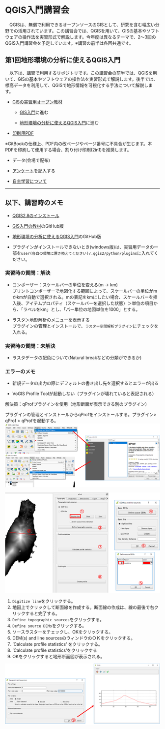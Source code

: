 # QGIS入門講習会
　QGISは、無償で利用できるオープンソースのGISとして、研究を含む幅広い分野での活用されています。この講習会では、QGISを用いて、GISの基本やソフトウェアの操作法を実習形式で解説します。今年度は異なるテーマで、2～3回のQGIS入門講習会を予定しています。※講習の前半は各回共通です。

## 第1回地形環境の分析に使えるQGIS入門
　以下は、講習で利用するリポジトリです。この講習会の前半では、QGISを用いて、GISの基本やソフトウェアの操作法を実習形式で解説します。後半では、標高データを利用して、QGISで地形情報を可視化する手法について解説します。

* [GISの実習用オープン教材](http://gis-oer.csis.u-tokyo.ac.jp/)
  * [GIS入門](https://gis-oer.github.io/gitbook/book/GISオープン教材/01_GISの基本概念/GISの基本概念.html)に進む

  * [地形環境の分析に使えるQGIS入門](https://gis-oer.github.io/gitbook/old/book_20171020/GISオープン教材/課題/課題ページ/1day実習コース/1day実習コース.html)に進む

* [印刷用PDF](https://github.com/gis-oer/seminar/raw/master/book.pdf)

※GitBookの仕様上、PDF内の改ページやページ番号に不具合が生じます。本PDFを印刷して使用する場合、割り付け印刷(2in1)を推奨します。

* データ(会場で配布)

* [アンケート](https://customform.jp/form/input/17227/)を記入する

* [自主学習について](https://gis-oer.github.io/gitbook/book/GISオープン教材/)

------

## 以下、講習時のメモ

* [QGIS2.8のインストール](https://github.com/gis-oer/gis-oer/blob/master/install/q2.8install.md)

* [GIS入門の教材](https://github.com/gis-oer/gis-oer/blob/master/GISオープン教材/01_GISの基本概念/GISの基本概念.md)のGitHub版
* [地形環境の分析に使えるQGIS入門](https://github.com/gis-oer/gis-oer/blob/master/GISオープン教材/課題/課題ページ/1day実習コース/1day実習コース.md)のGitHub版

* プラグインがインストールできないとき(windows版)は、実習用データの一部を`user(各自の環境に置き換えてください)/.qgis2/python/plugins`に入れてください。

### 実習時の質問：解決

* コンポーザー：スケールバーの単位を変える(m → km)  
プリントコンポーザーで地図化する範囲によって、スケールバーの単位がmかkmが自動で選択される。mの表記をkmにしたい場合、スケールバーを挿入後、アイテムプロパティ（スケールバーを選択した状態）＞単位の項目から、「ラベルをkm」とし、「バー単位の地図単位を1000」とする。

* ラスタ＞地形解析のメニューを表示する  
プラグインの管理とインストールで、`ラスター空間解析プラグイン`にチェックを入れる。


### 実習時の質問：未解決

* ラスタデータの配色について(Natural breakなどの分類ができるか)

### エラーのメモ

* 新規データの出力の際にデフォルトの書き出し先を選択するとエラーが出る

* VoGIS Profile Toolが起動しない（プラグインが壊れていると表記される）  

解決策：qProfプラグインを使用（地形断面が表示できる別のプラグイン）

プラグインの管理とインストールからqProfをインストールする。プラグイン> qProf > qProfを起動する。
![profile](./img/15pic_22-1.png)

![profile](./img/15pic_22-2.png)

1. `Digitize line`をクリックする。
2. 地図上でクリックして断面線を作成する。断面線の作成は、線の最後で右クリックすると完了する。
3. `Define topographic sources`をクリックする。
4. `Define source DEMs`をクリックする。
5. ソースラスターをチェックし、OKをクリックする。
6. DEM(s) and line sourcesのウィンドウのＯＫをクリックする。
7. ‘Calculate profile statistics’ をクリックする。
8. ‘Calculate profile statistics’をクリックする
9. OKをクリックすると地形断面図が表示される。

![profile](./img/15pic_22-3.png)
